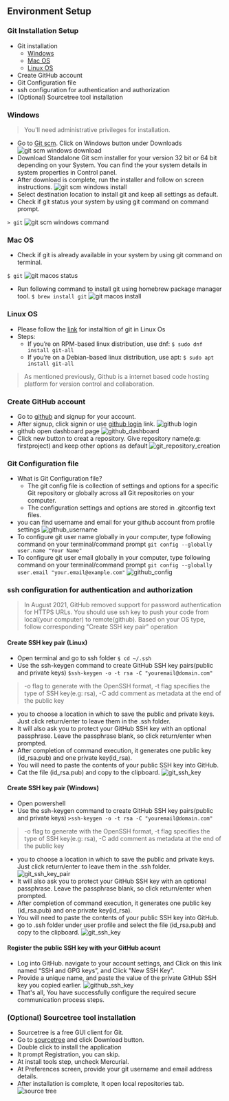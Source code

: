 ## Environment Setup ##

### Git Installation Setup ###
- Git installation
    - [Windows](https://github.com/yetanothermasterylearning/git/tree/main/03.%20Environment%20Setup#windows)
    - [Mac OS]()
    - [Linux OS]()
- Create GitHub account
- Git Configuration file
- ssh configuration for authentication and authorization
- (Optional) Sourcetree tool installation

### Windows ###
> You'll need administrative privileges for installation.
- Go to [Git scm](https://git-scm.com/downloads/win). Click on Windows button under Downloads
![git scm windows download](https://github.com/yetanothermasterylearning/git/blob/main/03.%20Environment%20Setup/Pictures/gitscm_windows_download.png)
- Download Standalone Git scm installer for your version 32 bit or 64 bit depending on your System. You can find the your system details in system properties in Control panel.
- After download is complete, run the installer and follow on screen instructions.
![git scm windows install](https://github.com/yetanothermasterylearning/git/blob/main/03.%20Environment%20Setup/Pictures/gitscm_windows_install.png)
- Select destination location to install git and keep all settings as default.
- Check if git status your system by using git command on command prompt.

`> git`
![git scm windows command](https://github.com/yetanothermasterylearning/git/blob/main/03.%20Environment%20Setup/Pictures/gitscm_windows_command.png)

### Mac OS ###
- Check if git is already available in your system by using git command on terminal.

`$ git`
![git macos status](https://github.com/yetanothermasterylearning/git/blob/main/03.%20Environment%20Setup/Pictures/git_macos_status.png)
- Run following command to install git using homebrew package manager tool.
`$ brew install git`
![git macos install](https://github.com/yetanothermasterylearning/git/blob/main/03.%20Environment%20Setup/Pictures/git_macos_install.png)

### Linux OS ###
- Please follow the [link](https://git-scm.com/download/linux) for installtion of git in Linux Os
- Steps:
    - If you’re on RPM-based linux distribution, use dnf:
    `$ sudo dnf install git-all`
    - If you’re on a Debian-based linux distribution, use apt:
    `$ sudo apt install git-all`

> As mentioned previously, Github is a internet based code hosting platform for version control and collaboration.
### Create GitHub account ###
- Go to [github](https://github.com/) and signup for your account.
- After signup, click signin or use [github login](https://github.com/login) link.
![github login](https://github.com/yetanothermasterylearning/git/blob/main/03.%20Environment%20Setup/Pictures/github_login.png)
- github open dashboard page 
![github_dashboard](https://github.com/yetanothermasterylearning/git/blob/main/03.%20Environment%20Setup/Pictures/github_dashboard.png)
- Click new button to creat a repository. Give repository name(e.g: firstproject) and keep other options as default
![git_repository_creation](https://github.com/yetanothermasterylearning/git/blob/main/03.%20Environment%20Setup/Pictures/git_repository_creation.png)

### Git Configuration file ###
- What is Git Configuration file?
    - The git config file is collection of settings and options for a specific Git repository or globally across all Git repositories on your computer.
    - The configuration settings and options are stored in .gitconfig text files.
- you can find username and email for your github account from profile settings
![github_username](https://github.com/yetanothermasterylearning/git/blob/main/03.%20Environment%20Setup/Pictures/github_username.png)
- To configure git user name globally in your computer, type following command on your terminal/command prompt
`git config --globally user.name "Your Name"`
- To configure git user email globally in your computer, type following command on your terminal/command prompt
`git config --globally user.email "your.email@example.com"`
![github_config](https://github.com/yetanothermasterylearning/git/blob/main/03.%20Environment%20Setup/Pictures/github_config.png)

### ssh configuration for authentication and authorization ###
> In August 2021, GitHub removed support for password authentication for HTTPS URLs. You should use ssh key to push your code from local(your computer) to remote(github).
> Based on your OS type, follow corresponding "Create SSH key pair" operation

#### Create SSH key pair (Linux) ####
- Open terminal and go to ssh folder
`$ cd ~/.ssh`
- Use the ssh-keygen command to create GitHub SSH key pairs(public and private keys)
`$ssh-keygen -o -t rsa -C "youremail@domain.com"`
> -o flag to generate with the OpenSSH format, -t flag specifies the type of SSH key(e.g: rsa), -C add comment as metadata at the end of the public key
- you to choose a location in which to save the public and private keys. Just click return/enter to leave them in the .ssh folder.
- It will also ask you to protect your GitHub SSH key with an optional passphrase. Leave the passphrase blank, so click return/enter when prompted.
- After completion of command execution, it generates one public key (id_rsa.pub) and one private key(id_rsa).
- You will need to paste the contents of your public SSH key into GitHub. 
- Cat the file (id_rsa.pub) and copy to the clipboard.
![git_ssh_key](https://github.com/yetanothermasterylearning/git/blob/main/03.%20Environment%20Setup/Pictures/git_ssh_key.png)

#### Create SSH key pair (Windows) ####
- Open powershell
- Use the ssh-keygen command to create GitHub SSH key pairs(public and private keys)
`>ssh-keygen -o -t rsa -C "youremail@domain.com"`
> -o flag to generate with the OpenSSH format, -t flag specifies the type of SSH key(e.g: rsa), -C add comment as metadata at the end of the public key
- you to choose a location in which to save the public and private keys. Just click return/enter to leave them in the .ssh folder.
![git_ssh_key_pair](https://github.com/yetanothermasterylearning/git/blob/main/03.%20Environment%20Setup/Pictures/git_ssh_key_windows_pair.png)
- It will also ask you to protect your GitHub SSH key with an optional passphrase. Leave the passphrase blank, so click return/enter when prompted.
- After completion of command execution, it generates one public key (id_rsa.pub) and one private key(id_rsa).
- You will need to paste the contents of your public SSH key into GitHub. 
- go to .ssh folder under user profile and select the file (id_rsa.pub) and copy to the clipboard.
![git_ssh_key](https://github.com/yetanothermasterylearning/git/blob/main/03.%20Environment%20Setup/Pictures/git_ssh_key_windows.png)

#### Register the public SSH key with your GitHub acount ####
- Log into GitHub. navigate to your account settings, and Click on this link named “SSH and GPG keys”, and Click "New SSH Key". 
- Provide a unique name, and paste the value of the private GitHub SSH key you copied earlier.
![github_ssh_key](https://github.com/yetanothermasterylearning/git/blob/main/03.%20Environment%20Setup/Pictures/github_ssh_key.png)
- That's all, You have successfully configure the required secure communication process steps.

### (Optional) Sourcetree tool installation ###
- Sourcetree is a free GUI client for Git.
- Go to [sourcetree](https://www.sourcetreeapp.com/) and click Download button.
- Double click to install the application
- It prompt Registration, you can skip.
- At install tools step, uncheck Mercurial.
- At Preferences screen, provide your git username and email address details.
- After installation is complete, It open local repositories tab.
![source tree](https://github.com/yetanothermasterylearning/git/blob/main/03.%20Environment%20Setup/Pictures/source_tree.png)

    